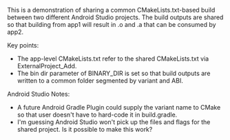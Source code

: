 This is a demonstration of sharing a common CMakeLists.txt-based build between two different Android Studio projects.
The build outputs are shared so that building from app1 will result in .o and .a that can be consumed by app2.

Key points:
- The app-level CMakeLists.txt refer to the shared CMakeLists.txt via ExternalProject_Add.
- The bin dir parameter of BINARY_DIR is set so that build outputs are written to a common folder segmented by variant and ABI.

Android Studio Notes:
- A future Android Gradle Plugin could supply the variant name to CMake so that user doesn't have to hard-code it in build.gradle.
- I'm guessing Android Studio won't pick up the files and flags for the shared project. Is it possible to make this work?
